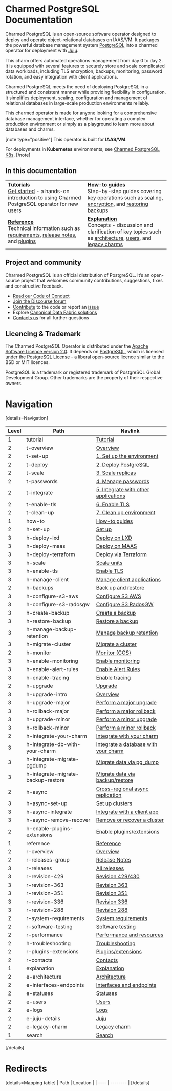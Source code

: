 # Charmed PostgreSQL Documentation

Charmed PostgreSQL is an open-source software operator designed to deploy and operate object-relational databases on IAAS/VM. It packages the powerful database management system [PostgreSQL](https://www.postgresql.org/) into a charmed operator for deployment with [Juju](https://juju.is/docs/juju).

This charm offers automated operations management from day 0 to day 2. It is equipped with several features to securely store and scale complicated data workloads, including TLS encryption, backups, monitoring, password rotation, and easy integration with client applications.

Charmed PostgreSQL meets the need of deploying PostgreSQL in a structured and consistent manner while providing flexibility in configuration. It simplifies deployment, scaling, configuration and management of relational databases in large-scale production environments reliably.
 
This charmed operator is made for anyone looking for a comprehensive database management interface, whether for operating a complex production environment or simply as a playground to learn more about databases and charms.
 
[note type="positive"]
This operator is built for **IAAS/VM**.

For deployments in **Kubernetes** environments, see [Charmed PostgreSQL K8s](https://charmhub.io/postgresql-k8s).
[/note]

<!-- 
This "Charmed PostgreSQL" operator (in the channel `14/stable`) is a new "[Charmed SDK](https://juju.is/docs/sdk)"-based charm to replace legacy "[Reactive](https://juju.is/docs/sdk/charm-taxonomy#heading--reactive)"-based charm (in the channel `latest/stable`). <br/>Read more about [legacy charm here](/t/10690).
-->

## In this documentation

| | |
|--|--|
|  [**Tutorials**](/t/9707)</br>  [Get started](/t/9707) - a hands-on introduction to using Charmed PostgreSQL operator for new users </br> |  [**How-to guides**](/t/9689) </br> Step-by-step guides covering key operations such as [scaling](/t/9689), [encryption](/t/9685), and [restoring backups](/t/9693) |
| [**Reference**](/t/13976) </br> Technical information such as [requirements](/t/11743), [release notes](/t/11875), and [plugins](/t/10946) | [**Explanation**](/t/10251) </br> Concepts - discussion and clarification of key topics such as [architecture](/t/11857), [users](/t/10798), and [legacy charms](/t/10690)|
## Project and community

Charmed PostgreSQL is an official distribution of PostgreSQL. It’s an open-source project that welcomes community contributions, suggestions, fixes and constructive feedback.
- [Read our Code of Conduct](https://ubuntu.com/community/code-of-conduct)
- [Join the Discourse forum](https://discourse.charmhub.io/tag/postgresql)
- [Contribute](https://github.com/canonical/postgresql-operator/blob/main/CONTRIBUTING.md) to the code or report an [issue](https://github.com/canonical/postgresql-operator/issues/new/choose)
- Explore [Canonical Data Fabric solutions](https://canonical.com/data)
- [Contacts us](/t/11863) for all further questions

## Licencing & Trademark
The Charmed PostgreSQL Operator is distributed under the [Apache Software Licence version 2.0](https://github.com/canonical/postgresql-operator/blob/main/LICENSE). It depends on [PostgreSQL](https://www.postgresql.org/ftp/source/), which is licensed under the [PostgreSQL License](https://www.postgresql.org/about/licence/) - a liberal open-source licence similar to the BSD or MIT licences.

PostgreSQL is a trademark or registered trademark of PostgreSQL Global Development Group. Other trademarks are the property of their respective owners.


# Navigation

[details=Navigation]

| Level | Path | Navlink |
|--------|--------|-------------|
| 1 | tutorial | [Tutorial]() |
| 2 | t-overview | [Overview](/t/9707) |
| 2 | t-set-up | [1. Set up the environment](/t/9709) |
| 2 | t-deploy | [2. Deploy PostgreSQL](/t/9697) |
| 2 | t-scale | [3. Scale replicas](/t/9705) |
| 2 | t-passwords | [4. Manage passwords](/t/9703) |
| 2 | t-integrate | [5. Integrate with other applications](/t/9701) |
| 2 | t-enable-tls | [6. Enable TLS](/t/9699) |
| 2 | t-clean-up | [7. Clean up environment](/t/9695) |
| 1 | how-to | [How-to guides]() |
| 2 | h-set-up | [Set up]() |
| 3 | h-deploy-lxd | [Deploy on LXD](/t/11861) |
| 3 | h-deploy-maas | [Deploy on MAAS](/t/14293) |
| 3 | h-deploy-terraform | [Deploy via Terraform](/t/14916) |
| 3 | h-scale | [Scale units](/t/9689) |
| 3 | h-enable-tls | [Enable TLS](/t/9685) |
| 3 | h-manage-client | [Manage client applications](/t/9687) |
| 2 | h-backups | [Back up and restore]() |
| 3 | h-configure-s3-aws | [Configure S3 AWS](/t/9681) |
| 3 | h-configure-s3-radosgw | [Configure S3 RadosGW](/t/10313) |
| 3 | h-create-backup | [Create a backup](/t/9683) |
| 3 | h-restore-backup | [Restore a backup](/t/9693) |
| 3 | h-manage-backup-retention | [Manage backup retention](/t/14249) |
| 3 | h-migrate-cluster | [Migrate a cluster](/t/9691) |
| 2 | h-monitor | [Monitor (COS)]() |
| 3 | h-enable-monitoring | [Enable monitoring](/t/10600) |
| 3 | h-enable-alert-rules | [Enable Alert Rules](/t/13084) |
| 3 | h-enable-tracing | [Enable tracing](/t/14521) |
| 2 | h-upgrade | [Upgrade]() |
| 3 | h-upgrade-intro | [Overview](/t/12086) |
| 3 | h-upgrade-major | [Perform a major upgrade](/t/12087) |
| 3 | h-rollback-major | [Perform a major rollback](/t/12088) |
| 3 | h-upgrade-minor | [Perform a minor upgrade](/t/12089) |
| 3 | h-rollback-minor | [Perform a minor rollback](/t/12090) |
| 2 | h-integrate-your-charm | [Integrate with your charm]() |Mig
| 3 | h-integrate-db-with-your-charm | [Integrate a database with your charm](/t/11865) |
| 3 | h-integrate-migrate-pgdump | [Migrate data via pg_dump](/t/12163) |
| 3 | h-integrate-migrate-backup-restore | [Migrate data via backup/restore](/t/12164) |
| 2 | h-async | [Cross-regional async replication]() |
| 3 | h-async-set-up | [Set up clusters](/t/13991) |
| 3 | h-async-integrate | [Integrate with a client app](/t/13992) |
| 3 | h-async-remove-recover | [Remove or recover a cluster](/t/13994) |
| 2 | h-enable-plugins-extensions | [Enable plugins/extensions](/t/10906) |
| 1 | reference | [Reference]() |
| 2 | r-overview | [Overview](/t/13976) |
| 2 | r-releases-group | [Release Notes]() |
| 3 | r-releases | [All releases](/t/11875) |
| 3 | r-revision-429 | [Revision 429/430](/t/14067) |
| 3 | r-revision-363 | [Revision 363](/t/13124) |
| 3 | r-revision-351 | [Revision 351](/t/12823) |
| 3 | r-revision-336 | [Revision 336](/t/11877) |
| 3 | r-revision-288 | [Revision 288](/t/11876) |
| 2 | r-system-requirements | [System requirements](/t/11743) |
| 2 | r-software-testing | [Software testing](/t/11773) |
| 2 | r-performance | [Performance and resources](/t/11974) |
| 2 | h-troubleshooting | [Troubleshooting](/t/11864) |
| 2 | r-plugins-extensions | [Plugins/extensions](/t/10946) |
| 2 | r-contacts | [Contacts](/t/11863) |
| 1 | explanation | [Explanation]() |
| 2 | e-architecture | [Architecture](/t/11857) |
| 2 | e-interfaces-endpoints | [Interfaces and endpoints](/t/10251) |
| 2 | e-statuses | [Statuses](/t/10844) |
| 2 | e-users | [Users](/t/10798) |
| 2 | e-logs | [Logs](/t/12099) |
| 2 | e-juju-details | [Juju](/t/11985) |
| 2 | e-legacy-charm | [Legacy charm](/t/10690) |
| 1 | search | [Search](https://canonical.com/data/docs/postgresql/iaas) |
[/details]
# Redirects

[details=Mapping table]
| Path | Location |
| ---- | -------- |
[/details]